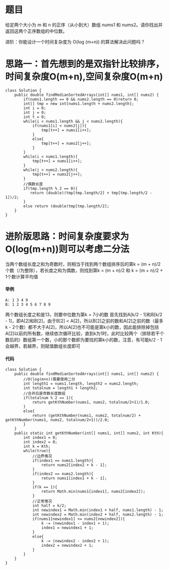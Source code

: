 # 题目
给定两个大小为 m 和 n 的正序（从小到大）数组 nums1 和 nums2。请你找出并返回这两个正序数组的中位数。

进阶：你能设计一个时间复杂度为 O(log (m+n)) 的算法解决此问题吗？

# 思路一：首先想到的是双指针比较排序，时间复杂度O(m+n),空间复杂度O(m+n)
```
class Solution {
    public double findMedianSortedArrays(int[] nums1, int[] nums2) {
        if(nums1.length == 0 && nums2.length == 0)return 0;
        int[] tmp = new int[nums1.length + nums2.length];
        int i = 0;
        int j = 0;
        int t = 0;
        while(i < nums1.length && j < nums2.length){
            if(nums1[i] < nums2[j]){
                tmp[t++] = nums1[i++];
            }
            else{
                tmp[t++] = nums2[j++];
            }
        }
        while(i < nums1.length){
            tmp[t++] = nums1[i++];
        }
        while(j < nums2.length){
            tmp[t++] = nums2[j++];
        }
        //偶数长度
        if(tmp.length % 2 == 0){
           return (double)(tmp[tmp.length/2] + tmp[tmp.length/2 - 1])/2;
        }
        else return (double)tmp[tmp.length/2];
    }
}
```

# 进阶版思路：时间复杂度要求为O(log(m+n))则可以考虑二分法
当两个数组长度之和为奇数时，则相当于找到两个数组排序后的第k = (m + n)/2个数（/为整除），若长度之和为偶数，则找到第k = (m + n)/2 和 k = (m + n)/2 + 1个数计算平均值
#### 举例
```
A: 1 3 4 9
B: 1 2 3 4 5 6 7 8 9
```
两个数组长度之和是13，则要中位数为第k = 7小的数
首先找到A[k/2 - 1]和B[k/2 - 1]，即A[2]和B[2]，由于B[2] < A[2]，所以B[2]之前的数和A[2]之前的数（最多k - 2个数）都不大于A[2]，所以A[2]也不可能是第k小的数，因此能排除掉包括A[2]以前的所有数，继续依次循环比较，直到k为1时，此时比较两个（排除若干个数后的）数组第一个数，小的那个数即为要找的第k小的数，注意，有可能k/2 - 1会越界，若越界，则赋值数组长度即可
#### 代码
```
class Solution {
    public double findMedianSortedArrays(int[] nums1, int[] nums2) {
        //O(log(m+n))需要使用二分
        int length1 = nums1.length, length2 = nums2.length;
        int totalnum = length1 + length2;
        //合并后是奇数长度数组
        if(totalnum % 2 == 1){
            return getKthNumber(nums1, nums2, totalnum/2+1)/1.0;
        }
        else{
            return (getKthNumber(nums1, nums2, totalnum/2) + getKthNumber(nums1, nums2, totalnum/2+1))/2.0;
        }
    }
    public static int getKthNumber(int[] nums1, int[] nums2, int Kth){
        int index1 = 0;
        int index2 = 0;
        int k = Kth;
        while(true){
            //边界情况
            if(index1 == nums1.length){
                return nums2[index2 + k - 1];
            }
            if(index2 == nums2.length){
                return nums1[index1 + k - 1];
            }
            if(k == 1){
                return Math.min(nums1[index1], nums2[index2]);
            }
            //正常情况
            int half = k/2;
            int newindex1 = Math.min(index1 + half, nums1.length) - 1;
            int newindex2 = Math.min(index2 + half, nums2.length) - 1;
            if(nums1[newindex1] <= nums2[newindex2]){
                k -= (newindex1 - index1 + 1);
                index1 = newindex1 + 1;
            }
            else{
                k -= (newindex2 - index2 + 1);
                index2 = newindex2 + 1;
            }
        }
    }
}
```
